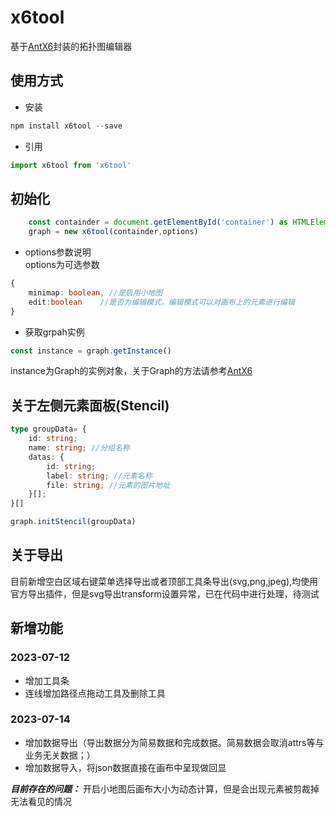 # x6tool
基于[AntX6](https://x6.antv.antgroup.com/)封装的拓扑图编辑器

## 使用方式

- 安装
```js
npm install x6tool --save
```

- 引用
```js
import x6tool from 'x6tool'
```

## 初始化

```typescript
    const containder = document.getElementById('container') as HTMLElement
    graph = new x6tool(containder,options)
```

- options参数说明  
options为可选参数
```typescript
{
    minimap: boolean, //是启用小地图
    edit:boolean    //是否为编辑模式，编辑模式可以对画布上的元素进行编辑
}
```

- 获取grpah实例
```js
const instance = graph.getInstance()
```
instance为Graph的实例对象，关于Graph的方法请参考[AntX6](https://x6.antv.antgroup.com/)

## 关于左侧元素面板(Stencil)
```typescript
type groupData= {
    id: string;
    name: string; //分组名称
    datas: {
        id: string;
        label: string; //元素名称
        file: string; //元素的图片地址
    }[];
}[]

graph.initStencil(groupData)
```

## 关于导出
目前新增空白区域右键菜单选择导出或者顶部工具条导出(svg,png,jpeg),均使用官方导出插件，但是svg导出transform设置异常，已在代码中进行处理，待测试

## 新增功能
 ### 2023-07-12 
 - 增加工具条  
 - 连线增加路径点拖动工具及删除工具  

 ### 2023-07-14
 - 增加数据导出（导出数据分为简易数据和完成数据。简易数据会取消attrs等与业务无关数据；）
 - 增加数据导入，将json数据直接在画布中呈现做回显

***目前存在的问题：***
开启小地图后画布大小为动态计算，但是会出现元素被剪裁掉无法看见的情况


